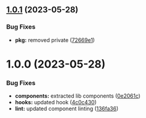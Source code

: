 ## [1.0.1](https://github.com/Bluetrino/orderbook/compare/1.0.0...1.0.1) (2023-05-28)


### Bug Fixes

* **pkg:** removed private ([72669e1](https://github.com/Bluetrino/orderbook/commit/72669e163f1806682404d73ef56e198408a7b847))

# 1.0.0 (2023-05-28)


### Bug Fixes

* **components:** extracted lib components ([0e2061c](https://github.com/Bluetrino/orderbook/commit/0e2061c6e1475d4d53d9d2c6e5b225cbb578373c))
* **hooks:** updated hook ([4c0c430](https://github.com/Bluetrino/orderbook/commit/4c0c4309b1c26afa247fb0db32a31b9a39b2e351))
* **lint:** updated component linting ([136fa36](https://github.com/Bluetrino/orderbook/commit/136fa362eb5105e885a54d2dcdb2459c5e65f6e0))
